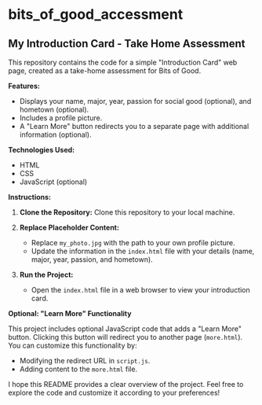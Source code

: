 # bits_of_good_accessment
## My Introduction Card - Take Home Assessment

This repository contains the code for a simple "Introduction Card" web page, created as a take-home assessment for Bits of Good.

**Features:**

* Displays your name, major, year, passion for social good (optional), and hometown (optional).
* Includes a profile picture.
* A "Learn More" button redirects you to a separate page with additional information (optional).

**Technologies Used:**

* HTML
* CSS
* JavaScript (optional)

**Instructions:**

1. **Clone the Repository:** Clone this repository to your local machine.

2. **Replace Placeholder Content:**
    * Replace `my_photo.jpg` with the path to your own profile picture.
    * Update the information in the `index.html` file with your details (name, major, year, passion, and hometown).

3. **Run the Project:**
    * Open the `index.html` file in a web browser to view your introduction card.

**Optional: "Learn More" Functionality**

This project includes optional JavaScript code that adds a "Learn More" button. Clicking this button will redirect you to another page (`more.html`). You can customize this functionality by:

* Modifying the redirect URL in `script.js`.
* Adding content to the `more.html` file.


I hope this README provides a clear overview of the project. Feel free to explore the code and customize it according to your preferences!

